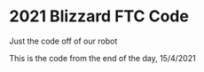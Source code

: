# 2021 Blizzard FTC Code

Just the code off of our robot

This is the code from the end of the day, 15/4/2021